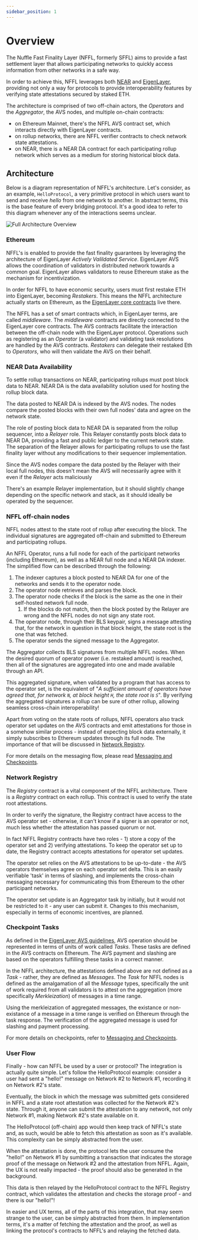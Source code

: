 ```yaml
---
sidebar_position: 1
---
```


# Overview

The Nuffle Fast Finality Layer (NFFL, formerly SFFL) aims to provide a fast settlement
layer that allows participating networks to quickly access information from
other networks in a safe way.

In order to achieve this, NFFL leverages both [NEAR](https://near.org) and
[EigenLayer](https://www.eigenlayer.xyz), providing not only a way for
protocols to provide interoperability features by verifying state attestations
secured by staked ETH.

The architecture is comprised of two off-chain actors, the _Operators_ and the
_Aggregator_, the AVS nodes, and multiple on-chain contracts:

* on Ethereum Mainnet, there's the NFFL AVS contract set, which interacts
  directly with EigenLayer contracts.
* on rollup networks, there are NFFL verifier contracts to check
  network state attestations.
* on NEAR, there is a NEAR DA contract for each participating rollup network
  which serves as a medium for storing historical block data.

## Architecture

Below is a diagram representation of NFFL's architecture. Let's consider, as an
example, `HelloProtocol`, a very primitive protocol in which users want to send
and receive _hello_ from one network to another. In abstract terms, this is the
base feature of every bridging protocol. It's a good idea to refer to this
diagram whenever any of the interactions seems unclear.

![Full Architecture Overview](./img/full_architecture_overview.excalidraw.svg)

### Ethereum

NFFL's is enabled to provide the fast finality guarantees by leveraging the
architecture of EigenLayer _Actively Valildated Service_. EigenLayer AVS
allows the coordination of validators in distributed network towards a common
goal. EigenLayer allows validators to reuse Ethereum stake as the mechanism
for incentivization.

<!-- TODO: fix the last sentence -->

In order for NFFL to have economic security, users must first restake ETH into
EigenLayer, becoming _Restakers_. This means the NFFL architecture actually
starts on Ethereum, as the
[EigenLayer core contracts](https://github.com/Layr-Labs/eigenlayer-contracts/tree/dev/docs)
live there.

The NFFL has a set of smart contracts which, in EigenLayer terms, are called
_middleware_. The _middleware_ contracts are directly connected to the
EigenLayer core contracts. The AVS contracts facilitate the interaction between
the off-chain node with the EigenLayer protocol. Operations such as registering
as an _Operator_ (a validator) and validating task resolutions are handled by
the AVS contracts. _Restakers_ can delegate their restaked Eth to _Operators_,
who will then validate the AVS on their behalf.

### NEAR Data Availability

To settle rollup transactions on NEAR, participating rollups must post block
data to NEAR. NEAR DA is the data availability solution used for hosting the
rollup block data.

The data posted to NEAR DA is indexed by the AVS nodes. The nodes compare the
posted blocks with their own full nodes' data and agree on the network state.

The role of posting block data to NEAR DA is separated from the rollup
sequencer, into a _Relayer_ role. This Relayer constantly posts block data to
NEAR DA, providing a fast and public ledger to the current network state.
The separation of the Relayer allows for participating rollups to use the
fast finality layer without any modifications to their sequencer implementation.

Since the AVS nodes compare the data posted by the Relayer with their local
full nodes, this doesn't mean the AVS will necessarily agree with it even if 
the _Relayer_ acts maliciously

There's an example Relayer implementation, but it should slightly change
depending on the specific network and stack, as it should ideally be operated
by the sequencer.

### NFFL off-chain nodes

NFFL nodes attest to the state root of rollup after executing the block. The
individual signatures are aggregated off-chain and submitted to Ethereum and
participating rollups.


An NFFL Operator, runs a full node for each of the participant networks
(including Ethereum), as well as a NEAR full node and a NEAR DA indexer. The
simplified flow can be described through the following:

1. The indexer captures a block posted to NEAR DA for one of the networks and
   sends it to the operator node.
1. The operator node retrieves and parses the block.
1. The operator node checks if the block is the same as the one in their
   self-hosted network full node.
   1. If the blocks do not match, then the block posted by the Relayer are
      wrong and the NFFL nodes do not sign any state root.
1. The operator node, through their BLS keypair, signs a message attesting
   that, for the network in question in that block height, the state root is the
   one that was fetched.
1. The operator sends the signed message to the Aggregator.

The Aggregator collects BLS signatures from multiple NFFL nodes. When
the desired quorum of operator power (i.e. restaked amount) is reached, then
all of the signatures are aggregated into one and made available through an
API.

This aggregated signature, when validated by a program that has access to the
operator set, is the equivalent of "_A sufficient amount of operators have
agreed that, for network `N`, at block height `H`, the state root is `S`_".
By verifying the aggregated signatures a rollup can be sure of other rollup,
allowing seamless cross-chain interoperability!

Apart from voting on the state roots of rollups, NFFL operators also track
operator set updates on the AVS contracts and emit attestations for those in a
somehow similar process - instead of expecting block data externally, it simply
subscribes to Ethereum updates through its full node. The importance of that
will be discussed in [Network Registry](#network-registry).

For more details on the messaging flow, please read
[Messaging and Checkpoints](./messaging_and_checkpoints.md).

### Network Registry

The _Registry_ contract is a vital component of the NFFL architecture.
There is a _Registry_ contract on each rollup. This contract is used to verify
the state root attestations.

In order to verify the signature, the Registry contract have access to the AVS
operator set - otherwise, it can't know if a signer is an operator or not, much
less whether the attestation has passed quorum or not.

In fact NFFL Registry contracts have two roles - 1) store a copy of the
operator set and 2) verifying attestations. To keep the operator set
up to date, the Registry contract accepts attestations for operator set updates.

The operator set relies on the AVS attestations to be
up-to-date - the AVS operators themselves agree on each operator set delta.
This is an easily verifiable 'task' in terms of slashing, and implements the
cross-chain messaging necessary for communicating this from Ethereum to the
other participant networks.

The operator set update is an Aggregator task by initially, but it would not be
restricted to it - any user can submit it. Changes to this mechanism,
especially in terms of economic incentives, are planned.

### Checkpoint Tasks

As defined in the [EigenLayer AVS guidelines](https://docs.eigenlayer.xyz/eigenlayer/avs-guides/first-steps-towards-designing-an-avs),
AVS operation should be represented in terms of units of work called _Tasks_.
These tasks are defined in the AVS contracts on Ethereum. The AVS payment and
slashing are based on the operators fulfilling these tasks in a correct manner.

In the NFFL architecture, the attestations defined above are not defined as a
_Task_ - rather, they are defined as _Messages_. The _Task_ for NFFL nodes is
defined as the amalgamation of all the _Message_ types, specifically the unit
of work required from all validators is to attest on the aggregation
(more specifically _Merkleization_) of messages in a time range.

Using the merkleization of aggregated messages, the existance or non-existance
of a message in a time range is verified on Ethereum through the task response.
The verification of the aggregated message is used for slashing and payment
processing.

For more details on checkpoints, refer to
[Messaging and Checkpoints](./messaging_and_checkpoints.md).

### User Flow

Finally - how can NFFL be used by a user or protocol? The integration is
actually quite simple. Let's follow the HelloProtocol example: consider a user
had sent a "hello!" message on Network #2 to Network #1, recording it on
Network #2's state.

Eventually, the block in which the message was submitted gets considered in
NFFL and a state root attestation was collected for the Network #2's state.
Through it, anyone can submit the attestation to any network, not only Network
#1, making Network #2's state available on it.

The HelloProtocol (off-chain) app would then keep track of NFFL's state and,
as such, would be able to fetch this attestation as soon as it's available.
This complexity can be simply abstracted from the user.

When the attestation is done, the protocol lets the user consume the "hello!"
on Network #1 by sumbitting a transaction that indicates the storage proof
of the message on Network #2 and the attestation from NFFL. Again, the UX is
not really impacted - the proof should also be generated in the background.

This data is then relayed by the HelloProtocol contract to the NFFL Registry
contract, which validates the attestation and checks the storage proof - and
there is our "hello!"!

In easier and UX terms, all of the parts of this integration, that
may seem strange to the user, can be simply abstracted from them. In
implementation terms, it's a matter of fetching the attestation and the proof,
as well as linking the protocol's contracts to NFFL's and relaying the fetched
data.
